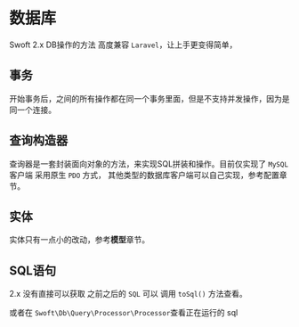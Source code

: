 # 数据库

Swoft 2.x DB操作的方法 高度兼容 `Laravel`，让上手更变得简单，

## 事务
开始事务后，之间的所有操作都在同一个事务里面，但是不支持并发操作，因为是同一个连接。

## 查询构造器

查询器是一套封装面向对象的方法，来实现SQL拼装和操作。目前仅实现了 `MySQL` 客户端 采用原生 `PDO` 方式，
其他类型的数据库客户端可以自己实现，参考配置章节。

## 实体
实体只有一点小的改动，参考**模型**章节。

## SQL语句
2.x 没有直接可以获取 之前之后的 `SQL` 可以 调用 `toSql()` 方法查看。

或者在 `Swoft\Db\Query\Processor\Processor`查看正在运行的 sql